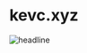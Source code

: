 # kevc.xyz

![headline](https://user-images.githubusercontent.com/63880429/151442242-22137862-08cf-4c55-b63e-0469bf3029bd.png)
